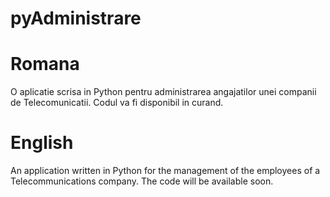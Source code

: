 # pyAdministrare
# Romana
O aplicatie scrisa in Python pentru administrarea angajatilor unei companii de Telecomunicatii. Codul va fi disponibil in curand.

# English
An application written in Python for the management of the employees of a Telecommunications company. The code will be available soon.
